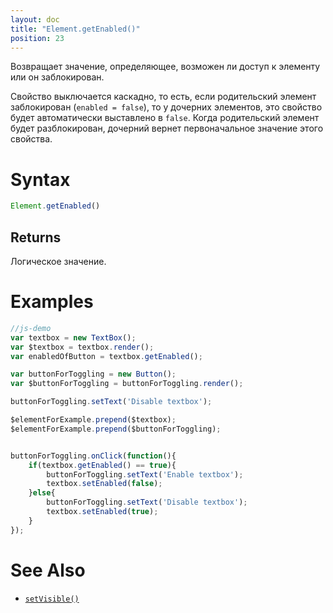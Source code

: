 ```yaml
---
layout: doc
title: "Element.getEnabled()"
position: 23
---
```


Возвращает значение, определяющее, возможен ли доступ к элементу или он заблокирован.

Свойство выключается каскадно, то есть,
если родительский элемент заблокирован (`enabled = false`), то у дочерних элементов, это свойство будет автоматически выставлено в
 `false`. Когда родительский элемент будет разблокирован, дочерний вернет первоначальное значение этого свойства.

# Syntax

```js
Element.getEnabled()
```

## Returns

Логическое значение.

# Examples

```js
//js-demo
var textbox = new TextBox();
var $textbox = textbox.render();
var enabledOfButton = textbox.getEnabled();

var buttonForToggling = new Button();
var $buttonForToggling = buttonForToggling.render();

buttonForToggling.setText('Disable textbox');

$elementForExample.prepend($textbox);
$elementForExample.prepend($buttonForToggling);


buttonForToggling.onClick(function(){
    if(textbox.getEnabled() == true){
        buttonForToggling.setText('Enable textbox');
        textbox.setEnabled(false);
    }else{
        buttonForToggling.setText('Disable textbox');
        textbox.setEnabled(true);
    }
});
```

# See Also

* [`setVisible()`](../Element.setEnabled/)
